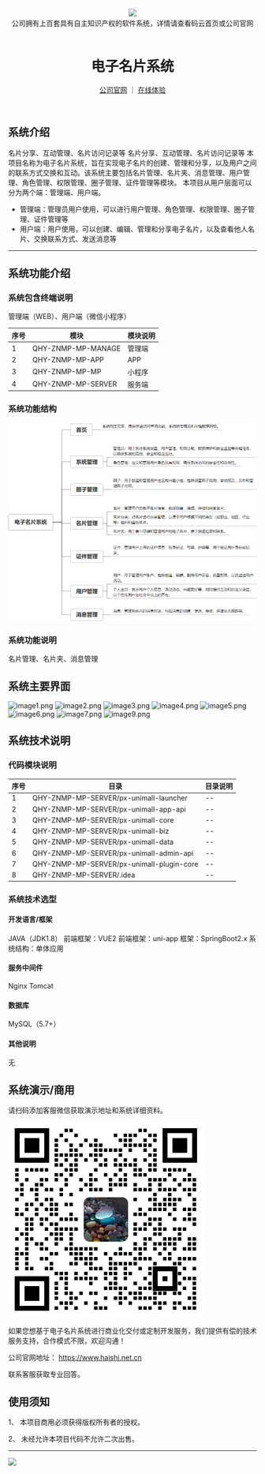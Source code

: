 <br/>

<div align="center" >
    <img src="https://www.haishi.net.cn/img/17f49ecef80e4c6248070c401a94c032.0ff19479.png" />
<br/>
<div>公司拥有上百套具有自主知识产权的软件系统，详情请查看码云首页或公司官网</div>
</div>

<div align="center">
<br/>
<h1>电子名片系统</h1>

<a href="https://www.haishi.net.cn/">公司官网</a> ｜ <a href="https://www.haishi.net.cn/">在线体验</a>

<br/>

</div>


## 系统介绍


名片分享、互动管理、名片访问记录等
名片分享、互动管理、名片访问记录等
本项目名称为电子名片系统，旨在实现电子名片的创建、管理和分享，以及用户之间的联系方式交换和互动。该系统主要包括名片管理、名片夹、消息管理、用户管理、角色管理、权限管理、圈子管理、证件管理等模块。
本项目从用户层面可以分为两个端：管理端、用户端。
- 管理端：管理员用户使用，可以进行用户管理、角色管理、权限管理、圈子管理、证件管理等
- 用户端：用户使用，可以创建、编辑、管理和分享电子名片，以及查看他人名片、交换联系方式、发送消息等
                


<hr/>

## 系统功能介绍

### 系统包含终端说明

管理端（WEB）、用户端（微信小程序）

| 序号 | 模块               | 模块说明 |
| ---- | ------------------ | -------- |
| 1    | QHY-ZNMP-MP-MANAGE | 管理端   |
| 2    | QHY-ZNMP-MP-APP    | APP      |
| 3    | QHY-ZNMP-MP-MP     | 小程序   |
| 4    | QHY-ZNMP-MP-SERVER | 服务端   |

### 系统功能结构

![](./images/swdt.png)

### 系统功能说明

名片管理、名片夹、消息管理

## 系统主要界面

![image1.png](http://codeimg.haishi.net.cn/QHY-ZNMP-MP_1.png)
![image2.png](http://codeimg.haishi.net.cn/QHY-ZNMP-MP_2.png)
![image3.png](http://codeimg.haishi.net.cn/QHY-ZNMP-MP_3.png)
![image4.png](http://codeimg.haishi.net.cn/QHY-ZNMP-MP_4.png)
![image5.png](http://codeimg.haishi.net.cn/QHY-ZNMP-MP_5.png)
![image6.png](http://codeimg.haishi.net.cn/QHY-ZNMP-MP_6.png)
![image7.png](http://codeimg.haishi.net.cn/QHY-ZNMP-MP_7.png)
![image9.png](http://codeimg.haishi.net.cn/QHY-ZNMP-MP_9.png)

## 系统技术说明

### 代码模块说明

| 序号 | 目录                                      | 目录说明 |
| ---- | ----------------------------------------- | -------- |
| 1    | QHY-ZNMP-MP-SERVER/px-unimall-launcher    | --       |
| 2    | QHY-ZNMP-MP-SERVER/px-unimall-app-api     | --       |
| 3    | QHY-ZNMP-MP-SERVER/px-unimall-core        | --       |
| 4    | QHY-ZNMP-MP-SERVER/px-unimall-biz         | --       |
| 5    | QHY-ZNMP-MP-SERVER/px-unimall-data        | --       |
| 6    | QHY-ZNMP-MP-SERVER/px-unimall-admin-api   | --       |
| 7    | QHY-ZNMP-MP-SERVER/px-unimall-plugin-core | --       |
| 8    | QHY-ZNMP-MP-SERVER/.idea                  | --       |

### 系统技术选型

#### 开发语言/框架

JAVA（JDK1.8）
前端框架：VUE2
前端框架：uni-app
框架：SpringBoot2.x
系统结构：单体应用

#### 服务中间件

Nginx
Tomcat

#### 数据库

MySQL（5.7+）

#### 其他说明

无


## 系统演示/商用

请扫码添加客服微信获取演示地址和系统详细资料。

![](./images/kf.png)

如果您想基于电子名片系统进行商业化交付或定制开发服务，我们提供有偿的技术服务支持，合作模式不限，欢迎沟通！

公司官网地址： <a href="https://www.haishi.net.cn/">https://www.haishi.net.cn</a>

联系客服获取专业回答。


## 使用须知

1、 本项目商用必须获得版权所有者的授权。

2、 未经允许本项目代码不允许二次出售。

<hr/>

![](./images/gsjj.png)